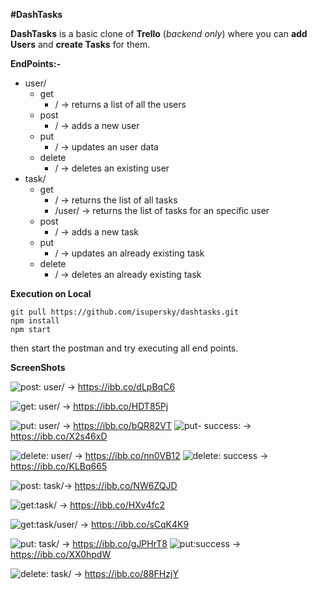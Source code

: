 **#DashTasks**

**DashTasks** is a basic clone of **Trello** (*backend only*) where you can **add Users** and **create Tasks** for them.

**EndPoints:-**

 - user/
	 - get 
		 - / -> returns a list of all the users
	 - post 
		 - / -> adds a new user 
	 - put
		 - / -> updates an user data
	 - delete
		 - / -> deletes an existing user
 - task/
	  - get
		  - / -> returns the list of all tasks
		  - /user/ -> returns the list of tasks for an specific user
	 - post
		 - / -> adds a new task
	 - put
		 - / -> updates an already existing task
	 - delete
		 - / -> deletes an already existing task

**Execution on Local** 

    git pull https://github.com/isupersky/dashtasks.git
    npm install
    npm start 

then start the postman and try executing all end points.

**ScreenShots**

![post: user/](https://ibb.co/dLpBqC6) -> https://ibb.co/dLpBqC6

![get: user/](https://ibb.co/HDT85Pj) -> https://ibb.co/HDT85Pj

![put: user/](https://ibb.co/bQR82VT) -> https://ibb.co/bQR82VT
![put- success: ](https://ibb.co/X2s46xD) -> https://ibb.co/X2s46xD

![delete: user/](https://ibb.co/nn0VB12) -> https://ibb.co/nn0VB12
![delete: success](https://ibb.co/KLBq665) -> https://ibb.co/KLBq665


![post: task/](https://ibb.co/NW6ZQJD)->  https://ibb.co/NW6ZQJD

![get:task/](https://ibb.co/HXv4fc2) -> https://ibb.co/HXv4fc2

![get:task/user/](https://ibb.co/sCqK4K9) -> https://ibb.co/sCqK4K9

![put: task/](https://ibb.co/gJPHrT8) -> https://ibb.co/gJPHrT8
![put:success](https://ibb.co/XX0hpdW) -> https://ibb.co/XX0hpdW

![delete: task/](https://ibb.co/88FHzjY) -> https://ibb.co/88FHzjY

